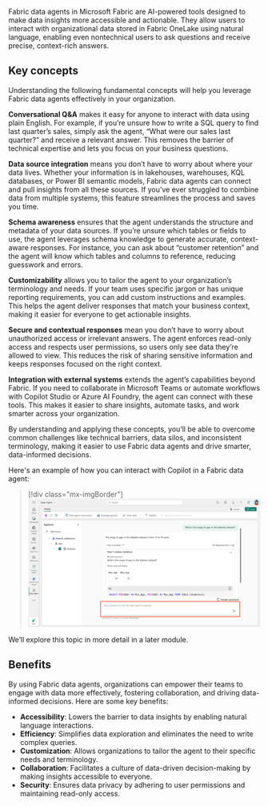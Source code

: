 Fabric data agents in Microsoft Fabric are AI-powered tools designed to make data insights more accessible and actionable. They allow users to interact with organizational data stored in Fabric OneLake using natural language, enabling even nontechnical users to ask questions and receive precise, context-rich answers.

## Key concepts
Understanding the following fundamental concepts will help you leverage Fabric data agents effectively in your organization.

**Conversational Q&A** makes it easy for anyone to interact with data using plain English. For example, if you’re unsure how to write a SQL query to find last quarter’s sales, simply ask the agent, “What were our sales last quarter?” and receive a relevant answer. This removes the barrier of technical expertise and lets you focus on your business questions.

**Data source integration** means you don’t have to worry about where your data lives. Whether your information is in lakehouses, warehouses, KQL databases, or Power BI semantic models, Fabric data agents can connect and pull insights from all these sources. If you’ve ever struggled to combine data from multiple systems, this feature streamlines the process and saves you time.

**Schema awareness** ensures that the agent understands the structure and metadata of your data sources. If you’re unsure which tables or fields to use, the agent leverages schema knowledge to generate accurate, context-aware responses. For instance, you can ask about “customer retention” and the agent will know which tables and columns to reference, reducing guesswork and errors.

**Customizability** allows you to tailor the agent to your organization’s terminology and needs. If your team uses specific jargon or has unique reporting requirements, you can add custom instructions and examples. This helps the agent deliver responses that match your business context, making it easier for everyone to get actionable insights.

**Secure and contextual responses** mean you don’t have to worry about unauthorized access or irrelevant answers. The agent enforces read-only access and respects user permissions, so users only see data they’re allowed to view. This reduces the risk of sharing sensitive information and keeps responses focused on the right context.

**Integration with external systems** extends the agent’s capabilities beyond Fabric. If you need to collaborate in Microsoft Teams or automate workflows with Copilot Studio or Azure AI Foundry, the agent can connect with these tools. This makes it easier to share insights, automate tasks, and work smarter across your organization.

By understanding and applying these concepts, you’ll be able to overcome common challenges like technical barriers, data silos, and inconsistent terminology, making it easier to use Fabric data agents and drive smarter, data-informed decisions.

Here's an example of how you can interact with Copilot in a Fabric data agent:

> [!div class="mx-imgBorder"]
> [![Screenshot of copilot in a Fabric data agent.](../media/copilot-data-agent.png)](../media/copilot-data-agent.png#lightbox)

We’ll explore this topic in more detail in a later module.

## Benefits

By using Fabric data agents, organizations can empower their teams to engage with data more effectively, fostering collaboration, and driving data-informed decisions. Here are some key benefits:

- **Accessibility**: Lowers the barrier to data insights by enabling natural language interactions.  
- **Efficiency**: Simplifies data exploration and eliminates the need to write complex queries.  
- **Customization**: Allows organizations to tailor the agent to their specific needs and terminology.  
- **Collaboration**: Facilitates a culture of data-driven decision-making by making insights accessible to everyone.  
- **Security**: Ensures data privacy by adhering to user permissions and maintaining read-only access.  

